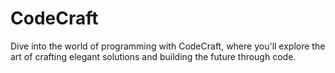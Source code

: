 # CodeCraft
Dive into the world of programming with CodeCraft, where you'll explore the art of crafting elegant solutions and building the future through code.

